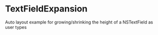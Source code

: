 # TextFieldExpansion
Auto layout example for growing/shrinking the height of a NSTextField as user types
